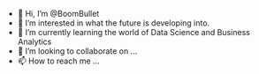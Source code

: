 - 👋 Hi, I’m @BoomBullet
- 👀 I’m interested in what the future is developing into.
- 🌱 I’m currently learning the world of Data Science and Business Analytics
- 💞️ I’m looking to collaborate on ...
- 📫 How to reach me ...

<!---
BoomBullet/BoomBullet is a ✨ special ✨ repository because its `README.md` (this file) appears on your GitHub profile.
You can click the Preview link to take a look at your changes.
--->
